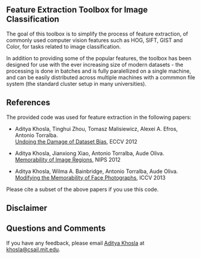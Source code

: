 Feature Extraction Toolbox for Image Classification
---------------------------------------------------

The goal of this toolbox is to simplify the process of feature extraction, of commonly used computer vision features such as HOG, SIFT, GIST and Color, for tasks related to image classification. 

In addition to providing some of the popular features, the toolbox has been designed for use with the ever increasing size of modern datasets - the processing is done in batches and is fully paralellized on a single machine, and can be easily distributed across multiple machines with a commmon file system (the standard cluster setup in many universities).

References
----------

The provided code was used for feature extraction in the following papers:
 - Aditya Khosla, Tinghui Zhou, Tomasz Malisiewicz, Alexei A. Efros, Antonio Torralba.
 <br><a href="http://undoingbias.csail.mit.edu">Undoing the Damage of Dataset Bias</a>, ECCV 2012

 - Aditya Khosla, Jianxiong Xiao, Antonio Torralba, Aude Oliva.
 <br><a href="http://people.csail.mit.edu/khosla/projects/regionmem/">Memorability of Image Regions</a>, NIPS 2012

 - Aditya Khosla, Wilma A. Bainbridge, Antonio Torralba, Aude Oliva. 
 <br><a href="http://people.csail.mit.edu/khosla">Modifying the Memorability of Face Photographs</a>, ICCV 2013

Please cite a subset of the above papers if you use this code.

Disclaimer
----------

Questions and Comments
----------------------
If you have any feedback, please email <a href="http://people.csail.mit.edu/khosla">Aditya Khosla</a> at <a href="mailto:khosla@csail.mit.edu">khosla@csail.mit.edu</a>.
